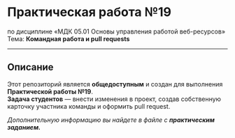 # Практическая работа №19
по дисциплине «МДК 05.01 Основы управления работой веб-ресурсов»  
Тема: **Командная работа и pull requests**

---

## Описание
Этот репозиторий является **общедоступным** и создан для выполнения **Практической работы №19**.  
**Задача студентов** — внести изменения в проект, создав собственную карточку участника команды и оформить pull request.

*Дополнительную информацию вы найдете в файле с **практическим заданием.***

